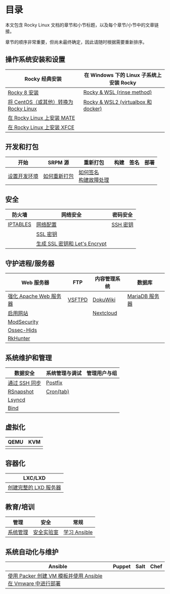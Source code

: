 # 目录

本文包含 Rocky Linux 文档的章节和小节标题，以及每个章节/小节中的文章链接。

章节的顺序非常重要，但尚未最终确定，因此请随时根据需要重新排序。

## 操作系统安装和设置
| Rocky 经典安装 | 在 Windows 下的 Linux 子系统上安装 Rocky |
| --- |  --- |
| [Rocky 8 安装](guides/installation.md) | [Rocky & WSL (rinse method)](guides/rocky/rocky_to_wsl_howto.md) |
| [将 CentOS（或其他）转换为 Rocky Linux](guides/rocky/migrate2rocky.md) | [Rocky & WSL2 (virtualbox 和 docker)](guides/rocky/import_rocky_to_wsl_howto.md) |
| [在 Rocky Linux 上安装 MATE](guides/desktop/mate_installation.md) |  |
| [在 Rocky Linux 上安装 XFCE](guides/desktop/xfce_installation.md) |  |

## 开发和打包

开始 | SRPM 源 | 重新打包 | 构建 | 签名 | 部署
--- | --- | --- | --- | --- | ---
[设置开发环境](guides/rocky/development/package_dev_start.md) | [如何重新打包](guides/rocky/development/package_debranding.md) | [如何签名](guides/rocky/development/package_signing.md) <br /> [构建故障处理](guides/rocky/development/package_build_troubleshooting.md)


## 安全

| 防火墙 | 网络安全 | 密码安全 |
| --- | --- | --- |
|[IPTABLES](guides/security/enabling_iptables_firewall.md) | [网络配置](guides/network/basic_network_configuration.md) | [SSH 密钥](guides/security/ssh_public_private_keys.md) |
| | [SSL 密钥](guides/security/ssl_keys_https.md) |
| | [生成 SSL 密钥和 Let's Encrypt](guides/security/generating_ssl_keys_lets_encrypt.md) |


## 守护进程/服务器

| Web 服务器 | FTP | 内容管理系统 | 数据库 |
| --- | --- | --- | --- |
|[强化 Apache Web 服务器](guides/web/apache_hardened_webserver/index.md) | [VSFTPD](guides/file_transfer/secure_ftp_server_vsftpd.md) | [DokuWiki](guides/cms/dokuwiki_server.md) | [MariaDB 服务器](guides/database/database_mariadb-server.md) |
|[启用网站](guides/web/apache-sites-enabled.md) | | [Nextcloud](guides/cms/cloud_server_using_nextcloud.md) |  |
|[ModSecurity](guides/web/apache_hardened_webserver/modsecurity.md) | | |
|[Ossec-Hids](guides/web/apache_hardened_webserver/ossec-hids.md) | | |
|[RkHunter](guides/web/apache_hardened_webserver/rkhunter.md) | |  |

## 系统维护和管理

| 数据安全 | 系统管理与调试 | 管理用户与组 |
| --- | --- | ---
| [通过 SSH 同步](guides/backup/rsync_ssh.md) | [Postfix](guides/email/postfix_reporting.md) |  |
| [RSnapshot](guides/backup/rsnapshot_backup.md) | [Cron(tab)](guides/automation/cron_jobs_howto.md) |  |
| [Lsyncd](guides/backup/mirroring_lsyncd.md) | |
| [Bind](guides/dns/private_dns_server_using_bind.md) |  |

## 虚拟化

| QEMU | KVM |
| --- | --- |
| | |

## 容器化

| LXC/LXD |
| --- |
| [创建完整的 LXD 服务器](guides/containers/lxd_server.md) |

## 教育/培训

| 管理 | 安全 | 常规 |
|----------------|----------|---------|
| [系统管理](books/admin_guide/00-toc.md) | [安全实验室](labs/security/index.md) | [学习 Ansible](books/learning_ansible/index.md)

## 系统自动化与维护

| Ansible           | Puppet | Salt | Chef |
|-------------------|--------|------|------|
| [使用 Packer 创建 VM 模板并使用 Ansible 在 Vmware 中进行部署](guides/automation/templates-automation-packer-vsphere.md) |  |   |   |

